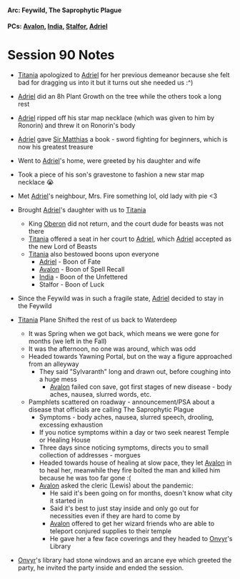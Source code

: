 #### Arc: Feywild, The Saprophytic Plague
#### PCs: [Avalon](PCs/Current/Avalon.md), [India](PCs/Current/India.md), [Stalfor](PCs/Current/Stalfor.md), [Adriel](PCs/Past/Adriel.md)

# Session 90 Notes
- [Titania](NPCs/Living/Titania.md) apologized to [Adriel](PCs/Past/Adriel.md) for her previous demeanor because she felt bad for dragging us into it but it turns out she needed us :^)
- [Adriel](PCs/Past/Adriel.md) did an 8h Plant Growth on the tree while the others took a long rest
- [Adriel](PCs/Past/Adriel.md) ripped off his star map necklace (which was given to him by Ronorin) and threw it on Ronorin's body

- [Adriel](PCs/Past/Adriel.md) gave [Sir Matthias](NPCs/Living/SirMatthias.md) a book - sword fighting for beginners, which is now his greatest treasure

- Went to [Adriel](PCs/Past/Adriel.md)'s home, were greeted by his daughter and wife
- Took a piece of his son's gravestone to fashion a new star map necklace 😭
- Met [Adriel](PCs/Past/Adriel.md)'s neighbour, Mrs. Fire something lol, old lady with pie <3

- Brought [Adriel](PCs/Past/Adriel.md)'s daughter with us to [Titania](NPCs/Living/Titania.md)
	- King [Oberon](NPCs/Deceased/Oberon.md) did not return, and the court dude for beasts was not there
	- [Titania](NPCs/Living/Titania.md) offered a seat in her court to [Adriel](PCs/Past/Adriel.md), which [Adriel](PCs/Past/Adriel.md) accepted as the new Lord of Beasts
	- [Titania](NPCs/Living/Titania.md) also bestowed boons upon everyone
		- [Adriel](PCs/Past/Adriel.md) - Boon of Fate
		- [Avalon](PCs/Current/Avalon.md) - Boon of Spell Recall
		- [India](PCs/Current/India.md) - Boon of the Unfettered
		- Stalfor - Boon of Luck
- Since the Feywild was in such a fragile state, [Adriel](PCs/Past/Adriel.md) decided to stay in the Feywild

- [Titania](NPCs/Living/Titania.md) Plane Shifted the rest of us back to Waterdeep
	- It was Spring when we got back, which means we were gone for months (we left in the Fall)
	- It was the afternoon, no one was around, which was odd
	- Headed towards Yawning Portal, but on the way a figure approached from an alleyway
		- They said "Sylvaranth" long and drawn out, before coughing into a huge mess
			- [Avalon](PCs/Current/Avalon.md) failed con save, got first stages of new disease - body aches, nausea, slurred words, etc.
	- Pamphlets scattered on roadway - announcement/PSA about a disease that officials are calling The Saprophytic Plague
		- Symptoms - body aches, nausea, slurred speech, drooling, excessing exhaustion
		- If you notice symptoms within a day or two seek nearest Temple or Healing House
		- Three days since noticing symptoms, directs you to small collection of addresses - morgues
		- Headed towards house of healing at slow pace, they let [Avalon](PCs/Current/Avalon.md) in to heal her, meanwhile they fire bolted the man and killed him because he was too far gone :(
		- [Avalon](PCs/Current/Avalon.md) asked the cleric (Lewis) about the pandemic:
			- He said it's been going on for months, doesn't know what city it started in
			- Said it's best to just stay inside and only go out for necessities even if they are hard to come by
			- [Avalon](PCs/Current/Avalon.md) offered to get her wizard friends who are able to teleport conjured supplies to their temple
			- He gave her a few face coverings and they headed to [Onvyr](NPCs/Living/Onvyr.md)'s Library

- [Onvyr](NPCs/Living/Onvyr.md)'s library had stone windows and an arcane eye which greeted the party, he invited the party inside and ended the session.